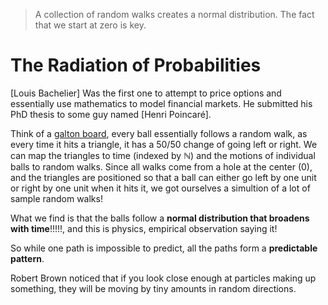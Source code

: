 
> A collection of random walks creates a normal distribution. The fact that we start at zero is key. 

# The Radiation of Probabilities
[Louis Bachelier] Was the first one to attempt to price options and essentially use mathematics to model financial markets. He submitted his PhD thesis to some guy named [Henri Poincaré].

Think of a [galton board](https://en.wikipedia.org/wiki/Galton_board), every ball essentially follows a random walk, as every time it hits a triangle, it  has a 50/50 change of going left or right. We can map the triangles to time (indexed by $\mathbb{N}$) and the motions of individual balls to random walks. Since all walks come from a hole at the center (0), and the triangles are positioned so that a ball can either go left by one unit or right by one unit when it hits it, we got ourselves a simultion of a lot of sample random walks! 

What we find is that the balls follow a **normal distribution that broadens with time**!!!!!, and this is physics, empirical observation saying it!

So while one path is impossible to predict, all the paths form a **predictable pattern**.


Robert Brown noticed that if you look close enough at particles making up something, they will be moving by tiny amounts in random directions.


